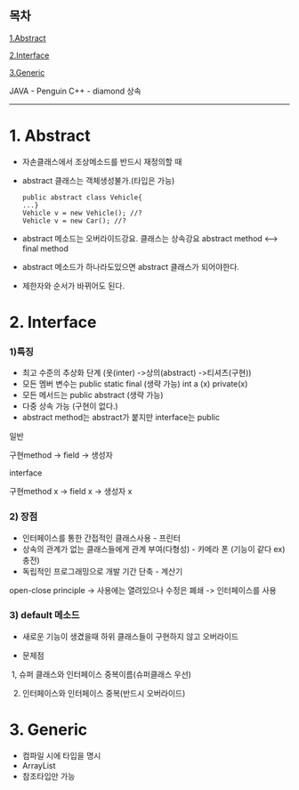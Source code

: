 ## 목차

[1.Abstract](#1-abstract)

[2.Interface](#2-interface)

[3.Generic](#3-generic)

JAVA - Penguin  C++ - diamond 상속

---

# 1. Abstract

- 자손클래스에서 조상메소드를 반드시 재정의할 때

- abstract 클래스는 객체생성불가.(타입은 가능)

  ```
  public abstract class Vehicle{
  ...}
  Vehicle v = new Vehicle(); //?
  Vehicle v = new Car(); //?
  ```

- abstract 메소드는 오버라이드강요. 클래스는 상속강요 abstract method <--> final method

- abstract 메소드가 하나라도있으면 abstract 클래스가 되어야한다.

- 제한자와 순서가 바뀌어도 된다.



# 2. Interface

### 1)특징

- 최고 수준의 추상화 단계 (옷(inter) ->상의(abstract) ->티셔츠(구현))
- 모든 멤버 변수는 public static final (생략 가능)  int a (x) private(x)
- 모든 메서드는 public abstract (생략 가능)
- 다중 상속 가능 (구현이 없다.)
- abstract method는 abstract가 붙지만 interface는 public

일반

구현method -> field -> 생성자

interface

구현method x -> field x -> 생성자 x

### 2) 장점

- 인터페이스를 통한 간접적인 클래스사용 - 프린터
- 상속의 관계가 없는 클래스들에게 관계 부여(다형성)  - 카메라 폰 (기능이 같다 ex)충전)
- 독립적인 프로그래밍으로 개발 기간 단축 - 계산기

open-close principle -> 사용에는 열려있으나 수정은 폐쇄 -> 인터페이스를 사용

### 3) default 메소드

- 새로운 기능이 생겼을때 하위 클래스들이 구현하지 않고 오버라이드

- 문제점

​	1, 슈퍼 클래스와 인터페이스 중복이름(슈퍼클래스 우선)  

2. 인터페이스와 인터페이스 중복(반드시 오버라이드)



# 3. Generic<T>

- 컴파일 시에 타입을 명시
- ArrayList
- 참조타입만 가능
